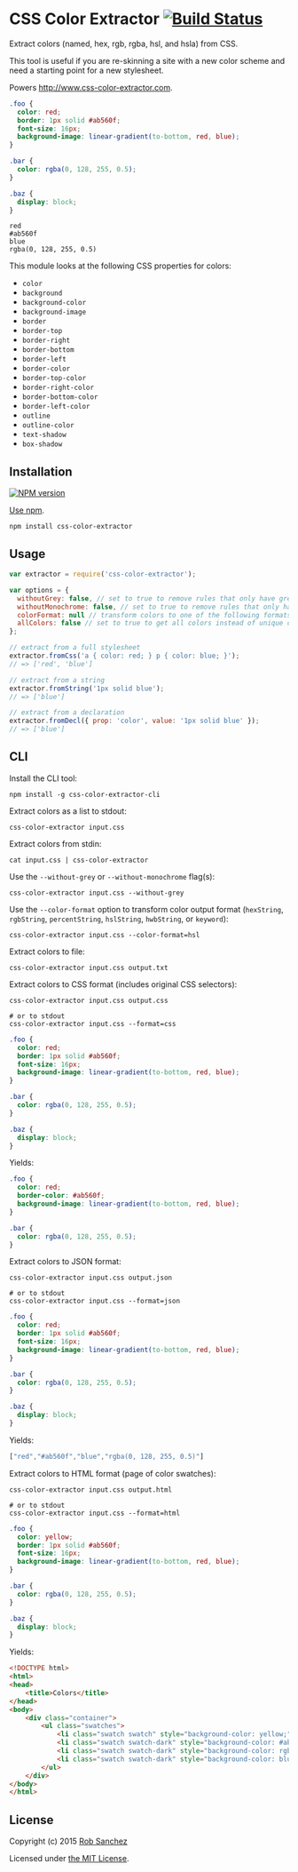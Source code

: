 # CSS Color Extractor [![Build Status][ci-img]][ci]

Extract colors (named, hex, rgb, rgba, hsl, and hsla) from CSS.

This tool is useful if you are re-skinning a site with a new color scheme and need a starting point for a new stylesheet.

Powers http://www.css-color-extractor.com.

[ci-img]:  https://travis-ci.org/rsanchez/css-color-extractor.svg
[ci]:      https://travis-ci.org/rsanchez/css-color-extractor

```css
.foo {
  color: red;
  border: 1px solid #ab560f;
  font-size: 16px;
  background-image: linear-gradient(to-bottom, red, blue);
}

.bar {
  color: rgba(0, 128, 255, 0.5);
}

.baz {
  display: block;
}
```

```
red
#ab560f
blue
rgba(0, 128, 255, 0.5)
```

This module looks at the following CSS properties for colors:

* `color`
* `background`
* `background-color`
* `background-image`
* `border`
* `border-top`
* `border-right`
* `border-bottom`
* `border-left`
* `border-color`
* `border-top-color`
* `border-right-color`
* `border-bottom-color`
* `border-left-color`
* `outline`
* `outline-color`
* `text-shadow`
* `box-shadow`

## Installation

[![NPM version](https://badge.fury.io/js/css-color-extractor.svg)](https://www.npmjs.org/package/css-color-extractor)

[Use npm](https://www.npmjs.org/doc/cli/npm-install.html).

```
npm install css-color-extractor
```

## Usage

```javascript
var extractor = require('css-color-extractor');

var options = {
  withoutGrey: false, // set to true to remove rules that only have grey colors
  withoutMonochrome: false, // set to true to remove rules that only have grey, black, or white colors
  colorFormat: null // transform colors to one of the following formats: hexString, rgbString, percentString, hslString, hwbString, or keyword
  allColors: false // set to true to get all colors instead of unique colors
};

// extract from a full stylesheet
extractor.fromCss('a { color: red; } p { color: blue; }');
// => ['red', 'blue']

// extract from a string
extractor.fromString('1px solid blue');
// => ['blue']

// extract from a declaration
extractor.fromDecl({ prop: 'color', value: '1px solid blue' });
// => ['blue']
```

## CLI

Install the CLI tool:

```
npm install -g css-color-extractor-cli
```

Extract colors as a list to stdout:

```
css-color-extractor input.css
```

Extract colors from stdin:

```
cat input.css | css-color-extractor
```

Use the `--without-grey` or `--without-monochrome` flag(s):

```
css-color-extractor input.css --without-grey
```

Use the `--color-format` option to transform color output format (`hexString`, `rgbString`, `percentString`, `hslString`, `hwbString`, or `keyword`):

```
css-color-extractor input.css --color-format=hsl
```

Extract colors to file:

```
css-color-extractor input.css output.txt
```

Extract colors to CSS format (includes original CSS selectors):

```
css-color-extractor input.css output.css

# or to stdout
css-color-extractor input.css --format=css
```

```css
.foo {
  color: red;
  border: 1px solid #ab560f;
  font-size: 16px;
  background-image: linear-gradient(to-bottom, red, blue);
}

.bar {
  color: rgba(0, 128, 255, 0.5);
}

.baz {
  display: block;
}
```

Yields:
```css
.foo {
  color: red;
  border-color: #ab560f;
  background-image: linear-gradient(to-bottom, red, blue);
}

.bar {
  color: rgba(0, 128, 255, 0.5);
}
```

Extract colors to JSON format:

```
css-color-extractor input.css output.json

# or to stdout
css-color-extractor input.css --format=json
```

```css
.foo {
  color: red;
  border: 1px solid #ab560f;
  font-size: 16px;
  background-image: linear-gradient(to-bottom, red, blue);
}

.bar {
  color: rgba(0, 128, 255, 0.5);
}

.baz {
  display: block;
}
```

Yields:
```js
["red","#ab560f","blue","rgba(0, 128, 255, 0.5)"]
```

Extract colors to HTML format (page of color swatches):

```
css-color-extractor input.css output.html

# or to stdout
css-color-extractor input.css --format=html
```

```css
.foo {
  color: yellow;
  border: 1px solid #ab560f;
  font-size: 16px;
  background-image: linear-gradient(to-bottom, red, blue);
}

.bar {
  color: rgba(0, 128, 255, 0.5);
}

.baz {
  display: block;
}
```

Yields:

```html
<!DOCTYPE html>
<html>
<head>
    <title>Colors</title>
</head>
<body>
    <div class="container">
        <ul class="swatches">
            <li class="swatch swatch" style="background-color: yellow;">yellow</li>
            <li class="swatch swatch-dark" style="background-color: #ab560f;">#ab560f</li>
            <li class="swatch swatch-dark" style="background-color: rgba(0, 128, 255, 0.5);">rgba(0, 128, 255, 0.5)</li>
            <li class="swatch swatch-dark" style="background-color: blue;">blue</li>
        </ul>
    </div>
</body>
</html>
```

## License

Copyright (c) 2015 [Rob Sanchez](https://github.com/rsanchez)

Licensed under [the MIT License](./LICENSE).
